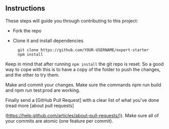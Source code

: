 ## Instructions

These steps will guide you through contributing to this project:

- Fork the repo
- Clone it and install dependencies

		git clone https://github.com/YOUR-USERNAME/expert-starter
		npm install

Keep in mind that after running `npm install` the git repo is reset. So a good way to cope with this is to have a copy of the folder to push the changes, and the other to try them.

Make and commit your changes. Make sure the commands npm run build and npm run test:prod are working.

Finally send a [GitHub Pull Request] with a clear list of what you've done (read more [about pull requests]

(https://help.github.com/articles/about-pull-requests/)). Make sure all of your commits are atomic (one feature per commit).
